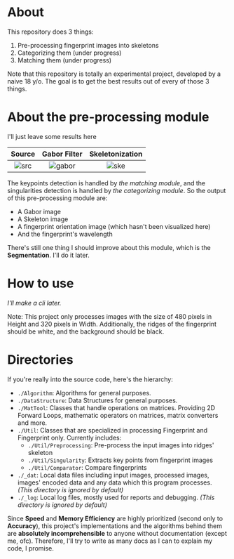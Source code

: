 
# About

This repository does 3 things:

1. Pre-processing fingerprint images into skeletons
2. Categorizing them (under progress)
3. Matching them (under progress)

Note that this repository is totally an experimental project, developed by a naive 18 y/o. The goal is to get the best results out of every of those 3 things. 

# About the pre-processing module

I'll just leave some results here

Source                     | Gabor Filter               | Skeletonization
:-------------------------:|:-------------------------: | :-------------------------:
![src](https://user-images.githubusercontent.com/58514512/211828914-0f4c6fc9-221e-4397-bd63-eb1320f8c7ad.png) | ![gabor](https://user-images.githubusercontent.com/58514512/211828957-6936eb4a-ebd0-4517-99d3-c6552e7707b3.png) | ![ske](https://user-images.githubusercontent.com/58514512/211829002-0b2057ed-cef8-41ff-93a3-2526128071ed.png)

The keypoints detection is handled by *the matching module*, and the singularities detection is handled by *the categorizing module*. So the output of this pre-processing module are:

- A Gabor image
- A Skeleton image
- A fingerprint orientation image (which hasn't been visualized here)
- And the fingerprint's wavelength

There's still one thing I should improve about this module, which is the **Segmentation**. I'll do it later.

# How to use

*I'll make a cli later.*

Note: This project only processes images with the size of 480 pixels in Height and 320 pixels in Width. Additionally, the ridges of the fingerprint should be white, and the background should be black.

# Directories

If you're really into the source code, here's the hierarchy:

- `./Algorithm`: Algorithms for general purposes.
- `./DataStructure`: Data Structures for general purposes.
- `./MatTool`: Classes that handle operations on matrices. Providing 2D Forward Loops, mathematic operators on matrices, matrix converters and more.
- `./Util`: Classes that are specialized in processing Fingerprint and Fingerprint only. Currently includes:
    - `./Util/Preprocessing`: Pre-process the input images into ridges' skeleton
    - `./Util/Singularity`: Extracts key points from fingerprint images
    - `./Util/Comparator`: Compare fingerprints
- `./_dat`: Local data files including input images, processed images, images' encoded data and any data which this program processes. *(This directory is ignored by default)*
- `./_log`: Local log files, mostly used for reports and debugging. *(This directory is ignored by default)*

Since **Speed** and **Memory Efficiency** are highly prioritized (second only to **Accuracy**), this project's implementations and the algorithms behind them are **absolutely incomprehensible** to anyone without documentation (except me, ofc). Therefore, I'll try to write as many docs as I can to explain my code, I promise.
